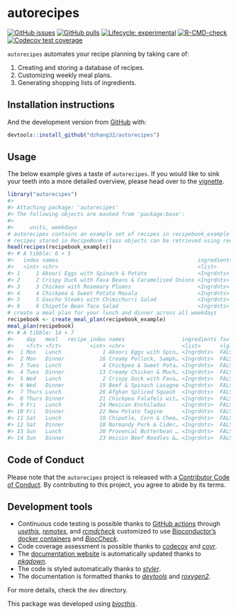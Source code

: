 
<!-- README.md is generated from README.Rmd. Please edit that file -->

# autorecipes

<!-- badges: start -->

[![GitHub
issues](https://img.shields.io/github/issues/dzhang32/autorecipes)](https://github.com/dzhang32/autorecipes/issues)
[![GitHub
pulls](https://img.shields.io/github/issues-pr/dzhang32/autorecipes)](https://github.com/dzhang32/autorecipes/pulls)
[![Lifecycle:
experimental](https://img.shields.io/badge/lifecycle-experimental-orange.svg)](https://lifecycle.r-lib.org/articles/stages.html#experimental)
[![R-CMD-check](https://github.com/dzhang32/autorecipes/workflows/R-CMD-check/badge.svg)](https://github.com/dzhang32/autorecipes/actions)
[![Codecov test
coverage](https://codecov.io/gh/dzhang32/autorecipes/branch/master/graph/badge.svg)](https://codecov.io/gh/dzhang32/autorecipes?branch=master)
<!-- badges: end -->

`autorecipes` automates your recipe planning by taking care of:

1.  Creating and storing a database of recipes.
2.  Customizing weekly meal plans.
3.  Generating shopping lists of ingredients.

## Installation instructions

And the development version from
[GitHub](https://github.com/dzhang32/autorecipes) with:

``` r
devtools::install_github("dzhang32/autorecipes")
```

## Usage

The below example gives a taste of `autorecipes`. If you would like to
sink your teeth into a more detailed overview, please head over to the
[vignette](https://dzhang32.github.io/autorecipes/articles/autorecipes.html).

``` r
library("autorecipes")
#> 
#> Attaching package: 'autorecipes'
#> The following objects are masked from 'package:base':
#> 
#>     units, weekdays
# autorecipes contains an example set of recipes in recipebook_example
# recipes stored in RecipeBook-class objects can be retrieved using recipes()
head(recipes(recipebook_example))
#> # A tibble: 6 × 5
#>   index names                                            ingredients fav   last_eaten
#>   <int> <chr>                                            <list>      <lgl> <date>    
#> 1     1 Akoori Eggs with Spinach & Potato                <Ingrdnts>  FALSE NA        
#> 2     2 Crispy Duck with Fava Beans & Caramelised Onions <Ingrdnts>  FALSE NA        
#> 3     3 Chicken with Rosemary Plumns                     <Ingrdnts>  FALSE NA        
#> 4     4 Chickpea & Sweet Potato Masala                   <Ingrdnts>  FALSE NA        
#> 5     5 Gaucho Steaks with Chimichurri Salad             <Ingrdnts>  FALSE NA        
#> 6     6 Chipotle Bean Taco Salad                         <Ingrdnts>  FALSE NA
# create a meal plan for your lunch and dinner across all weekdays
recipebook <- create_meal_plan(recipebook_example)
meal_plan(recipebook)
#> # A tibble: 14 × 7
#>    day   meal   recipe_index names                  ingredients fav   last_eaten
#>    <fct> <fct>         <int> <chr>                  <list>      <lgl> <date>    
#>  1 Mon   Lunch             1 Akoori Eggs with Spin… <Ingrdnts>  FALSE 2021-10-15
#>  2 Mon   Dinner           16 Creamy Pollock, Samph… <Ingrdnts>  FALSE 2021-10-15
#>  3 Tues  Lunch             4 Chickpea & Sweet Pota… <Ingrdnts>  FALSE 2021-10-15
#>  4 Tues  Dinner           13 Creamy Chicken & Much… <Ingrdnts>  FALSE 2021-10-15
#>  5 Wed   Lunch             2 Crispy Duck with Fava… <Ingrdnts>  FALSE 2021-10-15
#>  6 Wed   Dinner           19 Beef & Spinach Lasagne <Ingrdnts>  FALSE 2021-10-15
#>  7 Thurs Lunch            26 Afghan Spliced Squash  <Ingrdnts>  FALSE 2021-10-15
#>  8 Thurs Dinner           21 Chickpea Falafels wit… <Ingrdnts>  FALSE 2021-10-15
#>  9 Fri   Lunch            24 Mexican Enchiladas     <Ingrdnts>  FALSE 2021-10-15
#> 10 Fri   Dinner           22 New Potato Tagine      <Ingrdnts>  FALSE 2021-10-15
#> 11 Sat   Lunch            10 Chipotle, Corn & Chee… <Ingrdnts>  FALSE 2021-10-15
#> 12 Sat   Dinner           18 Normandy Pork & Cider… <Ingrdnts>  FALSE 2021-10-15
#> 13 Sun   Lunch            20 Provencal Butterbean … <Ingrdnts>  FALSE 2021-10-15
#> 14 Sun   Dinner           23 Hoisin Beef Noodles &… <Ingrdnts>  FALSE 2021-10-15
```

## Code of Conduct

Please note that the `autorecipes` project is released with a
[Contributor Code of
Conduct](http://bioconductor.org/about/code-of-conduct/). By
contributing to this project, you agree to abide by its terms.

## Development tools

-   Continuous code testing is possible thanks to [GitHub
    actions](https://www.tidyverse.org/blog/2020/04/usethis-1-6-0/)
    through *[usethis](https://CRAN.R-project.org/package=usethis)*,
    *[remotes](https://CRAN.R-project.org/package=remotes)*, and
    *[rcmdcheck](https://CRAN.R-project.org/package=rcmdcheck)*
    customized to use [Bioconductor’s docker
    containers](https://www.bioconductor.org/help/docker/) and
    *[BiocCheck](https://bioconductor.org/packages/3.14/BiocCheck)*.
-   Code coverage assessment is possible thanks to
    [codecov](https://codecov.io/gh) and
    *[covr](https://CRAN.R-project.org/package=covr)*.
-   The [documentation website](http://dzhang32.github.io/autorecipes)
    is automatically updated thanks to
    *[pkgdown](https://CRAN.R-project.org/package=pkgdown)*.
-   The code is styled automatically thanks to
    *[styler](https://CRAN.R-project.org/package=styler)*.
-   The documentation is formatted thanks to
    *[devtools](https://CRAN.R-project.org/package=devtools)* and
    *[roxygen2](https://CRAN.R-project.org/package=roxygen2)*.

For more details, check the `dev` directory.

This package was developed using
*[biocthis](https://bioconductor.org/packages/3.14/biocthis)*.
